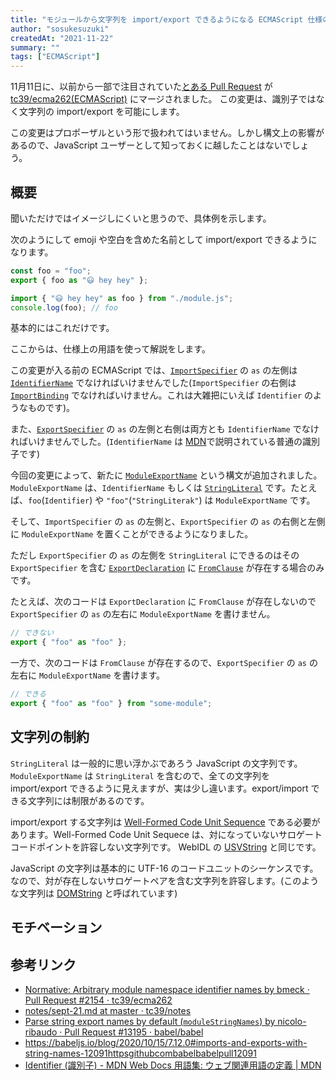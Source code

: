 ```yaml
---
title: "モジュールから文字列を import/export できるようになる ECMAScript 仕様の修正"
author: "sosukesuzuki"
createdAt: "2021-11-22"
summary: ""
tags: ["ECMAScript"]
---
```


11月11日に、以前から一部で注目されていた[とある Pull Request](https://github.com/tc39/ecma262/pull/2154) が [tc39/ecma262(ECMAScript)](https://github.com/tc39/ecma262) にマージされました。
この変更は、識別子ではなく文字列の import/export を可能にします。

この変更はプロポーザルという形で扱われてはいません。しかし構文上の影響があるので、JavaScript ユーザーとして知っておくに越したことはないでしょう。

## 概要

聞いただけではイメージしにくいと思うので、具体例を示します。

次のようにして emoji や空白を含めた名前として import/export できるようになります。

```js
const foo = "foo";
export { foo as "😃 hey hey" };
```

```js
import { "😃 hey hey" as foo } from "./module.js";
console.log(foo); // foo
```

基本的にはこれだけです。

ここからは、仕様上の用語を使って解説をします。

この変更が入る前の ECMAScript では、[`ImportSpecifier`](https://tc39.es/ecma262/#prod-ImportSpecifier) の `as` の左側は [`IdentifierName`](https://tc39.es/ecma262/#prod-IdentifierName) でなければいけませんでした(`ImportSpecifier` の右側は [`ImportBinding`](https://tc39.es/ecma262/#prod-ImportedBinding) でなければいけません。これは大雑把にいえば `Identifier` のようなものです)。

また、[`ExportSpecifier`](https://tc39.es/ecma262/#prod-ExportSpecifier) の `as` の左側と右側は両方とも `IdentifierName` でなければいけませんでした。(`IdentifierName` は [MDN](https://developer.mozilla.org/ja/docs/Glossary/Identifier)で説明されている普通の識別子です)

今回の変更によって、新たに [`ModuleExportName`](https://tc39.es/ecma262/#prod-ModuleExportName) という構文が追加されました。`ModuleExportName` は、`IdentifierName` もしくは [`StringLiteral`](https://tc39.es/ecma262/#prod-StringLiteral) です。たとえば、`foo`(`Identifier`) や `"foo"`(`"StringLiterak"`) は `ModuleExportName` です。

そして、`ImportSpecifier` の `as` の左側と、`ExportSpecifier` の `as` の右側と左側に `ModuleExportName` を置くことができるようになりました。

ただし `ExportSpecifier` の `as` の左側を `StringLiteral` にできるのはその `ExportSpecifier` を含む [`ExportDeclaration`](https://tc39.es/ecma262/#prod-ExportDeclaration) に [`FromClause`](https://tc39.es/ecma262/#prod-FromClause) が存在する場合のみです。

たとえば、次のコードは `ExportDeclaration` に `FromClause` が存在しないので `ExportSpecifier` の `as` の左右に `ModuleExportName` を書けません。

```js
// できない
export { "foo" as "foo" };
```

一方で、次のコードは `FromClause` が存在するので、`ExportSpecifier` の `as` の左右に `ModuleExportName` を書けます。

```js
// できる
export { "foo" as "foo" } from "some-module";
```

## 文字列の制約

`StringLiteral` は一般的に思い浮かぶであろう JavaScript の文字列です。`ModuleExportName` は `StringLiteral` を含むので、全ての文字列を import/export できるように見えますが、実は少し違います。export/import できる文字列には制限があるのです。

import/export する文字列は [Well-Formed Code Unit Sequence](http://www.unicode.org/glossary/#well_formed_code_unit_sequence) である必要があります。Well-Formed Code Unit Sequece は、対になっていないサロゲートコードポイントを許容しない文字列です。
WebIDL の [USVString](https://developer.mozilla.org/ja/docs/Web/API/USVString) と同じです。

JavaScript の文字列は基本的に UTF-16 のコードユニットのシーケンスです。なので、対が存在しないサロゲートペアを含む文字列を許容します。(このような文字列は [DOMString]() と呼ばれています)

## モチベーション

## 参考リンク

- [Normative: Arbitrary module namespace identifier names by bmeck · Pull Request #2154 · tc39/ecma262](https://github.com/tc39/ecma262/pull/2154)
- [notes/sept-21.md at master · tc39/notes](https://github.com/tc39/notes/blob/master/meetings/2020-09/sept-21.md#arbitrary-strings-as-exportimport-names)
- [Parse string export names by default (`moduleStringNames`) by nicolo-ribaudo · Pull Request #13195 · babel/babel](https://github.com/babel/babel/pull/13195)
- https://babeljs.io/blog/2020/10/15/7.12.0#imports-and-exports-with-string-names-12091httpsgithubcombabelbabelpull12091
- [Identifier (識別子) - MDN Web Docs 用語集: ウェブ関連用語の定義 | MDN](https://developer.mozilla.org/ja/docs/Glossary/Identifier)
